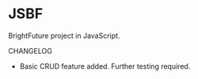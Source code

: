 # JSBF
BrightFuture project in JavaScript.

CHANGELOG
- Basic CRUD feature added. Further testing required.
